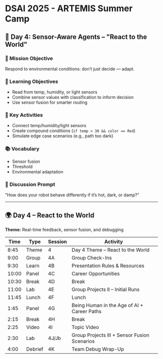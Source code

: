 # DSAI 2025 - ARTEMIS Summer Camp



## 🧭 Day 4: Sensor-Aware Agents – "React to the World"

### 🎯 Mission Objective

Respond to environmental conditions: don’t just decide — adapt.

### 🧠 Learning Objectives

* Read from temp, humidity, or light sensors
* Combine sensor values with classification to inform decision
* Use sensor fusion for smarter routing

### 🔧 Key Activities

* Connect temp/humidity/light sensors
* Create compound conditions (`if temp > 30 && color == Red`)
* Simulate edge case scenarios (e.g., path too dark)

### 📚 Vocabulary

* Sensor fusion
* Threshold
* Environmental adaptation

### 💬 Discussion Prompt

"How does your robot behave differently if it’s hot, dark, or damp?"

---

## 🌍 **Day 4 – React to the World**

**Theme:** Real-time feedback, sensor fusion, and debugging

| Time  | Type    | Session | Activity                                     |
| ----- | ------- | ------- | -------------------------------------------- |
| 8:45  | Theme   | 4       | Day 4 Theme – React to the World             |
| 9:00  | Group   | 4A      | Group Check-Ins                              |
| 9:30  | Learn   | 4B      | Presentation Rules & Resources               |
| 10:00 | Panel   | 4C      | Career Opportunities                         |
| 10:30 | Break   | 4D      | Break                                        |
| 11:00 | Lab     | 4E      | Group Projects II – Initial Runs             |
| 11:45 | Lunch   | 4F      | Lunch                                        |
| 1:45  | Panel   | 4G      | Being Human in the Age of AI + Career Paths  |
| 2:15  | Break   | 4H      | Break                                        |
| 2:25  | Video   | 4I      | Topic Video                                  |
| 2:30  | Lab     | 4J/Jb   | Group Projects III + Sensor Fusion Scenarios |
| 4:00  | Debrief | 4K      | Team Debug Wrap-Up                           |
